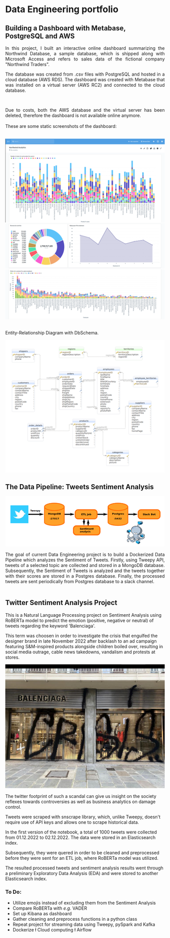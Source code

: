 # Data Engineering portfolio

## Building a Dashboard with Metabase, PostgreSQL and AWS 

<div align="justify">In this project, I built an interactive online dashboard summarizing the Northwind Database, a sample database, which is shipped along with Microsoft Access and refers to sales data of the fictional company "Northwind Traders".
 
The database was created from .csv files with PostgreSQL and hosted in a cloud database (AWS RDS). The dashboard was created with Metabase that was installed on a virtual server (AWS RC2) and connected to the cloud database.</div><br>

<div align="justify">Due to costs, both the AWS database and the virtual server has been deleted, therefore the dashboard is not available online anymore.</div><br> 

<div align="justify">These are some static screenshots of the dashboard:</div><br> 

<p align="center">
  <img src="https://github.com/elenamedea/data-engineering-portfolio/blob/main/Dashboard_project/northwind_1.png"/>
  <img src="https://github.com/elenamedea/data-engineering-portfolio/blob/main/Dashboard_project/northwind_2.png"/>
  <img src="https://github.com/elenamedea/data-engineering-portfolio/blob/main/Dashboard_project/northwind_3.png"/>
</p>

<br>
Entity-Relationship Diagram with DbSchema.  

<p align="center">
  <img src="https://github.com/elenamedea/data-engineering-portfolio/blob/main/Dashboard_project/er_diagram_northwind.png"/>
</p>



## The Data Pipeline: Tweets Sentiment Analysis

<p align="center">
  <img src="https://github.com/elenamedea/data-engineering-portfolio/blob/main/Data_pipeline_project/pipeline_workflow.png"/>
</p>


<div align="justify">The goal of current Data Engineering project is to build a Dockerized Data Pipeline which analyzes the Sentiment of Tweets. Firstly, using Tweepy API, tweets of a selected topic are collected and stored in a MongoDB database. Subsequently, the Sentiment of Tweets is analyzed and the tweets together with their scores are stored in a Postgres database. Finally, the processed tweets are sent periodically from Postgres database to a slack channel. </div><br>


## Twitter Sentiment Analysis Project

This is a Natural Language Processing project on Sentiment Analysis using RoBERTa model to predict the emotion (positive, negative or neutral) of tweets regarding the keyword 'Balenciaga'. 

This term was choosen in order to investigate the crisis that engulfed the designer brand in late November 2022 after backlash to an ad campaign featuring S&M-inspired products alongside children boiled over, resulting in social media outrage, cable news takedowns, vandalism and protests at stores. 

<p align="center">
  <img src="https://github.com/elenamedea/data-engineering-portfolio/blob/main/Twitter_Sentiment_Analysis_project/balencigaga_crisis.png"/>
</p>

The twitter footprint of such a scandal can give us insight on the society reflexes towards controversies  as well as business analytics on damage control.

Tweets were scraped with snscrape library, which, unlike Tweepy, doesn't require use of API keys and allows one to scrape historical data. 

In the first version of the notebook, a total of 1000 tweets were collected from 01.12.2022 to 02.12.2022. The data were stored in an Elasticsearch index.

Subsequently, they were quered in order to be cleaned and preprocessed before they were sent for an ETL job, where RoBERTa model was utilized.

The resulted processed tweets and sentiment analysis results went through a preliminary Exploratory Data Analysis (EDA) and were stored to another Elasticsearch index.

### To Do:
- Utilize emojis instead of excluding them from the Sentiment Analysis
- Compare RoBERTa with *e.g.* VADER
- Set up Kibana as dashboard
- Gather cleaning and preprocess functions in a python class
- Repeat project for streaming data using Tweepy, pySpark and Kafka
- Dockerize ł Cloud computing ł Airflow
